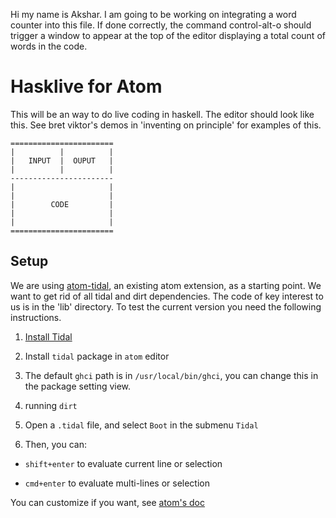 Hi my name is Akshar. I am going to be working on integrating a word counter into this file. If done correctly, the command control-alt-o should trigger a window to appear at the top of the editor displaying a total count of words in the code.


# Hasklive for Atom

This will be an way to do live coding in haskell. The editor should look like this. See bret viktor's demos in  'inventing on principle' for examples of this.


    =======================
    |          |          |
    |   INPUT  |  OUPUT   |
    |          |          |
    -----------------------
    |                     |
    |                     |
    |        CODE         |
    |                     |
    |                     |
    =======================

## Setup

We are using [atom-tidal](https://github.com/seansay/atom-tidal), an existing atom extension, as a starting point.
We want to get rid of all tidal and dirt dependencies. The code of key interest to us is in the 'lib' directory. To test the current version you need the following instructions.

1. [Install Tidal](https://github.com/tidalcycles/Tidal/blob/master/doc/tidal.md#installation)

2. Install `tidal` package in `atom` editor

3. The default `ghci` path is in `/usr/local/bin/ghci`, you can change this in the package setting view.

4. running `dirt`

5. Open a `.tidal` file, and select `Boot` in the submenu `Tidal`

6. Then, you can:

  * `shift+enter` to evaluate current line or selection

  * `cmd+enter` to evaluate multi-lines or selection

  You can customize if you want, see [atom's doc](https://atom.io/docs/latest/customizing-atom#)
